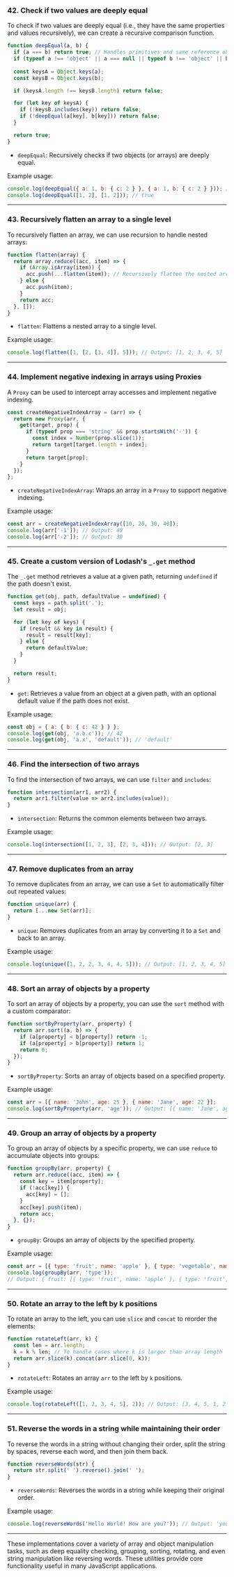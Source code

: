 ### 42. Check if two values are deeply equal

To check if two values are deeply equal (i.e., they have the same properties and values recursively), we can create a recursive comparison function.

```javascript
function deepEqual(a, b) {
  if (a === b) return true; // Handles primitives and same reference objects
  if (typeof a !== 'object' || a === null || typeof b !== 'object' || b === null) return false;
  
  const keysA = Object.keys(a);
  const keysB = Object.keys(b);

  if (keysA.length !== keysB.length) return false;

  for (let key of keysA) {
    if (!keysB.includes(key)) return false;
    if (!deepEqual(a[key], b[key])) return false;
  }

  return true;
}
```

- `deepEqual`: Recursively checks if two objects (or arrays) are deeply equal.

Example usage:
```javascript
console.log(deepEqual({ a: 1, b: { c: 2 } }, { a: 1, b: { c: 2 } })); // true
console.log(deepEqual([1, 2], [1, 2])); // true
```

---

### 43. Recursively flatten an array to a single level

To recursively flatten an array, we can use recursion to handle nested arrays:

```javascript
function flatten(array) {
  return array.reduce((acc, item) => {
    if (Array.isArray(item)) {
      acc.push(...flatten(item)); // Recursively flatten the nested array
    } else {
      acc.push(item);
    }
    return acc;
  }, []);
}
```

- `flatten`: Flattens a nested array to a single level.

Example usage:
```javascript
console.log(flatten([1, [2, [3, 4]], 5])); // Output: [1, 2, 3, 4, 5]
```

---

### 44. Implement negative indexing in arrays using Proxies

A `Proxy` can be used to intercept array accesses and implement negative indexing.

```javascript
const createNegativeIndexArray = (arr) => {
  return new Proxy(arr, {
    get(target, prop) {
      if (typeof prop === 'string' && prop.startsWith('-')) {
        const index = Number(prop.slice(1));
        return target[target.length + index];
      }
      return target[prop];
    }
  });
};
```

- `createNegativeIndexArray`: Wraps an array in a `Proxy` to support negative indexing.

Example usage:
```javascript
const arr = createNegativeIndexArray([10, 20, 30, 40]);
console.log(arr['-1']); // Output: 40
console.log(arr['-2']); // Output: 30
```

---

### 45. Create a custom version of Lodash's `_.get` method

The `_.get` method retrieves a value at a given path, returning `undefined` if the path doesn't exist.

```javascript
function get(obj, path, defaultValue = undefined) {
  const keys = path.split('.');
  let result = obj;

  for (let key of keys) {
    if (result && key in result) {
      result = result[key];
    } else {
      return defaultValue;
    }
  }

  return result;
}
```

- `get`: Retrieves a value from an object at a given path, with an optional default value if the path does not exist.

Example usage:
```javascript
const obj = { a: { b: { c: 42 } } };
console.log(get(obj, 'a.b.c')); // 42
console.log(get(obj, 'a.x', 'default')); // 'default'
```

---

### 46. Find the intersection of two arrays

To find the intersection of two arrays, we can use `filter` and `includes`:

```javascript
function intersection(arr1, arr2) {
  return arr1.filter(value => arr2.includes(value));
}
```

- `intersection`: Returns the common elements between two arrays.

Example usage:
```javascript
console.log(intersection([1, 2, 3], [2, 3, 4])); // Output: [2, 3]
```

---

### 47. Remove duplicates from an array

To remove duplicates from an array, we can use a `Set` to automatically filter out repeated values:

```javascript
function unique(arr) {
  return [...new Set(arr)];
}
```

- `unique`: Removes duplicates from an array by converting it to a `Set` and back to an array.

Example usage:
```javascript
console.log(unique([1, 2, 2, 3, 4, 4, 5])); // Output: [1, 2, 3, 4, 5]
```

---

### 48. Sort an array of objects by a property

To sort an array of objects by a property, you can use the `sort` method with a custom comparator:

```javascript
function sortByProperty(arr, property) {
  return arr.sort((a, b) => {
    if (a[property] < b[property]) return -1;
    if (a[property] > b[property]) return 1;
    return 0;
  });
}
```

- `sortByProperty`: Sorts an array of objects based on a specified property.

Example usage:
```javascript
const arr = [{ name: 'John', age: 25 }, { name: 'Jane', age: 22 }];
console.log(sortByProperty(arr, 'age')); // Output: [{ name: 'Jane', age: 22 }, { name: 'John', age: 25 }]
```

---

### 49. Group an array of objects by a property

To group an array of objects by a specific property, we can use `reduce` to accumulate objects into groups:

```javascript
function groupBy(arr, property) {
  return arr.reduce((acc, item) => {
    const key = item[property];
    if (!acc[key]) {
      acc[key] = [];
    }
    acc[key].push(item);
    return acc;
  }, {});
}
```

- `groupBy`: Groups an array of objects by the specified property.

Example usage:
```javascript
const arr = [{ type: 'fruit', name: 'apple' }, { type: 'vegetable', name: 'carrot' }, { type: 'fruit', name: 'banana' }];
console.log(groupBy(arr, 'type')); 
// Output: { fruit: [{ type: 'fruit', name: 'apple' }, { type: 'fruit', name: 'banana' }], vegetable: [{ type: 'vegetable', name: 'carrot' }] }
```

---

### 50. Rotate an array to the left by k positions

To rotate an array to the left, you can use `slice` and `concat` to reorder the elements:

```javascript
function rotateLeft(arr, k) {
  const len = arr.length;
  k = k % len; // To handle cases where k is larger than array length
  return arr.slice(k).concat(arr.slice(0, k));
}
```

- `rotateLeft`: Rotates an array `arr` to the left by `k` positions.

Example usage:
```javascript
console.log(rotateLeft([1, 2, 3, 4, 5], 2)); // Output: [3, 4, 5, 1, 2]
```

---

### 51. Reverse the words in a string while maintaining their order

To reverse the words in a string without changing their order, split the string by spaces, reverse each word, and then join them back.

```javascript
function reverseWords(str) {
  return str.split(' ').reverse().join(' ');
}
```

- `reverseWords`: Reverses the words in a string while keeping their original order.

Example usage:
```javascript
console.log(reverseWords('Hello World! How are you?')); // Output: 'you? are How World! Hello'
```

---

These implementations cover a variety of array and object manipulation tasks, such as deep equality checking, grouping, sorting, rotating, and even string manipulation like reversing words. These utilities provide core functionality useful in many JavaScript applications.